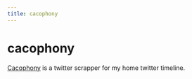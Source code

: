 ```yaml
---
title: cacophony
---
```


# cacophony

[Cacophony](https://github.com/icco/cacophony) is a twitter scrapper for my home twitter timeline.
